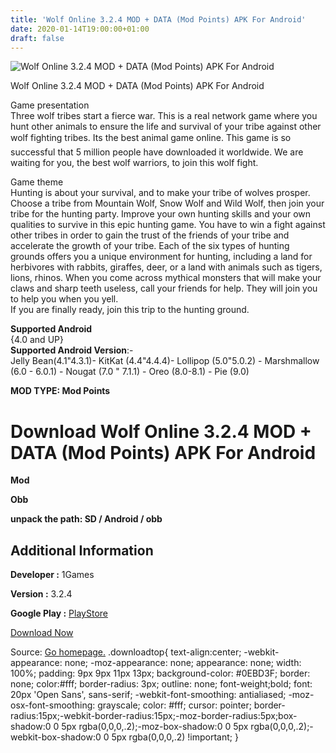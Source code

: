 ```yaml
---
title: 'Wolf Online 3.2.4 MOD + DATA (Mod Points) APK For Android'
date: 2020-01-14T19:00:00+01:00
draft: false
---
```


![Wolf Online 3.2.4 MOD + DATA (Mod Points) APK For Android](https://i0.wp.com/apkhome.net/wp-content/uploads/2020/01/Wolf-Online-3.2.4-MOD-DATA-Mod-Points.png "Wolf Online 3.2.4 MOD + DATA (Mod Points) APK For Android")

  

Wolf Online 3.2.4 MOD + DATA (Mod Points) APK For Android

Game presentation  
Three wolf tribes start a fierce war. This is a real network game where you hunt other animals to ensure the life and survival of your tribe against other wolf fighting tribes. Its the best animal game online. This game is so successful that 5 million people have downloaded it worldwide. We are waiting for you, the best wolf warriors, to join this wolf fight.

Game theme  
Hunting is about your survival, and to make your tribe of wolves prosper. Choose a tribe from Mountain Wolf, Snow Wolf and Wild Wolf, then join your tribe for the hunting party. Improve your own hunting skills and your own qualities to survive in this epic hunting game. You have to win a fight against other tribes in order to gain the trust of the friends of your tribe and accelerate the growth of your tribe. Each of the six types of hunting grounds offers you a unique environment for hunting, including a land for herbivores with rabbits, giraffes, deer, or a land with animals such as tigers, lions, rhinos. When you come across mythical monsters that will make your claws and sharp teeth useless, call your friends for help. They will join you to help you when you yell.  
If you are finally ready, join this trip to the hunting ground.

**Supported Android**  
{4.0 and UP}  
**Supported Android Version**:-  
Jelly Bean(4.1"4.3.1)- KitKat (4.4"4.4.4)- Lollipop (5.0"5.0.2) - Marshmallow (6.0 - 6.0.1) - Nougat (7.0 " 7.1.1) - Oreo (8.0-8.1) - Pie (9.0)

**MOD TYPE: Mod Points**

Download Wolf Online 3.2.4 MOD + DATA (Mod Points) APK For Android
==================================================================

**Mod**

**Obb**

**unpack the path: SD / Android / obb**

Additional Information
----------------------

**Developer :** 1Games

**Version :** 3.2.4

**Google Play :** [PlayStore](https://play.google.com/store/apps/details?id=com.hanaGames.WolfOnline)

  

[Download Now](https://store4app.co/post/wolf-online-3-2-4-mod-data-mod-points-apk-for-android_1579024818)

  
Source: [Go homepage.](https://store4app.co/post/wolf-online-3-2-4-mod-data-mod-points-apk-for-android_1579024818) .downloadtop{ text-align:center; -webkit-appearance: none; -moz-appearance: none; appearance: none; width: 100%; padding: 9px 9px 11px 13px; background-color: #0EBD3F; border: none; color:#fff; border-radius: 3px; outline: none; font-weight;bold; font: 20px 'Open Sans', sans-serif; -webkit-font-smoothing: antialiased; -moz-osx-font-smoothing: grayscale; color: #fff; cursor: pointer; border-radius:15px;-webkit-border-radius:15px;-moz-border-radius:5px;box-shadow:0 0 5px rgba(0,0,0,.2);-moz-box-shadow:0 0 5px rgba(0,0,0,.2);-webkit-box-shadow:0 0 5px rgba(0,0,0,.2) !important; }